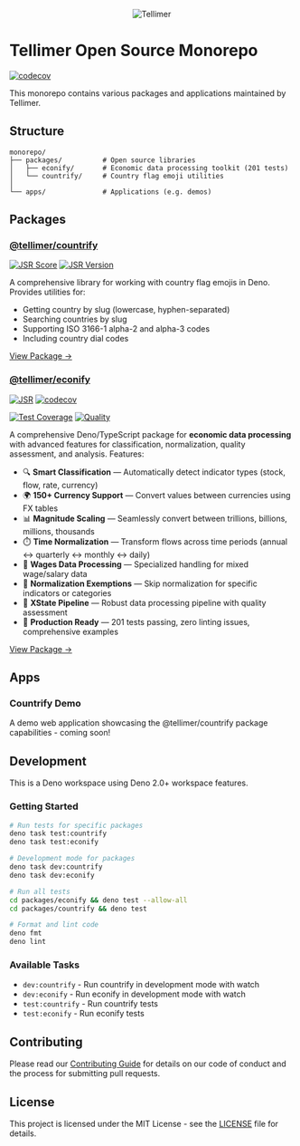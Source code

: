 <p align="center">
  <img src="assets/tellimer-logo.avif" alt="Tellimer" width="" />
</p>

# Tellimer Open Source Monorepo

[![codecov](https://codecov.io/gh/Tellimer/open-source/branch/main/graph/badge.svg)](https://codecov.io/gh/Tellimer/open-source)

This monorepo contains various packages and applications maintained by Tellimer.

## Structure

```
monorepo/
├── packages/          # Open source libraries
│   ├── econify/       # Economic data processing toolkit (201 tests)
│   └── countrify/     # Country flag emoji utilities
│
└── apps/              # Applications (e.g. demos)
```

## Packages

### [@tellimer/countrify](packages/countrify)

[![JSR Score](https://jsr.io/badges/@tellimer/countrify/score)](https://jsr.io/@tellimer/countrify)
[![JSR Version](https://jsr.io/badges/@tellimer/countrify/version)](https://jsr.io/@tellimer/countrify)

A comprehensive library for working with country flag emojis in Deno. Provides
utilities for:

- Getting country by slug (lowercase, hyphen-separated)
- Searching countries by slug
- Supporting ISO 3166-1 alpha-2 and alpha-3 codes
- Including country dial codes

[View Package →](packages/countrify)

### [@tellimer/econify](packages/econify)

[![JSR](https://jsr.io/badges/@tellimer/econify)](https://jsr.io/@tellimer/econify)
[![codecov](https://codecov.io/gh/Tellimer/open-source/branch/main/graph/badge.svg?flag=econify)](https://codecov.io/gh/Tellimer/open-source)

[![Test Coverage](https://img.shields.io/badge/tests-201%20passing-brightgreen)](https://github.com/Tellimer/open-source)
[![Quality](https://img.shields.io/badge/quality-production%20ready-blue)](https://github.com/Tellimer/open-source)

A comprehensive Deno/TypeScript package for **economic data processing** with
advanced features for classification, normalization, quality assessment, and
analysis. Features:

- 🔍 **Smart Classification** — Automatically detect indicator types (stock,
  flow, rate, currency)
- 🌍 **150+ Currency Support** — Convert values between currencies using FX
  tables
- 📊 **Magnitude Scaling** — Seamlessly convert between trillions, billions,
  millions, thousands
- ⏱️ **Time Normalization** — Transform flows across time periods (annual ↔
  quarterly ↔ monthly ↔ daily)
- 💼 **Wages Data Processing** — Specialized handling for mixed wage/salary data
- 🚫 **Normalization Exemptions** — Skip normalization for specific indicators
  or categories
- 🌊 **XState Pipeline** — Robust data processing pipeline with quality
  assessment
- 🧪 **Production Ready** — 201 tests passing, zero linting issues,
  comprehensive examples

[View Package →](packages/econify)

## Apps

### Countrify Demo

A demo web application showcasing the @tellimer/countrify package capabilities -
coming soon!

## Development

This is a Deno workspace using Deno 2.0+ workspace features.

### Getting Started

```bash
# Run tests for specific packages
deno task test:countrify
deno task test:econify

# Development mode for packages
deno task dev:countrify
deno task dev:econify

# Run all tests
cd packages/econify && deno test --allow-all
cd packages/countrify && deno test

# Format and lint code
deno fmt
deno lint
```

### Available Tasks

- `dev:countrify` - Run countrify in development mode with watch
- `dev:econify` - Run econify in development mode with watch
- `test:countrify` - Run countrify tests
- `test:econify` - Run econify tests

## Contributing

Please read our [Contributing Guide](CONTRIBUTING.md) for details on our code of
conduct and the process for submitting pull requests.

## License

This project is licensed under the MIT License - see the [LICENSE](LICENSE) file
for details.
